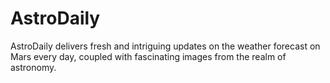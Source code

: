 # AstroDaily
AstroDaily delivers fresh and intriguing updates on the weather forecast on Mars every day, coupled with fascinating images from the realm of astronomy.
